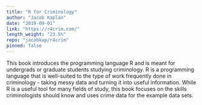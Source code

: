 ```yaml
---
title: "R for Criminology"
author: "Jacob Kaplan"
date: "2019-09-01"
link: "https://r4crim.com/"
length_weight: "23.5%"
repo: "jacobkap/r4crim"
pinned: false
---
```


This book introduces the programming language R and is meant for undergrads or graduate students studying criminology. R is a programming language that is well-suited to the type of work frequently done in criminology - taking messy data and turning it into useful information. While R is a useful tool for many fields of study, this book focuses on the skills criminologists should know and uses crime data for the example data sets.
